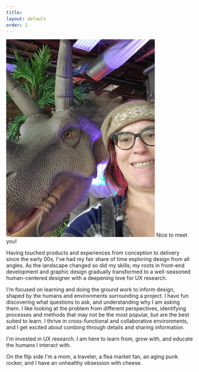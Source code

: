```yaml
---
title:  
layout: default
order: 1
---
```


<img src="static/img/Molly-dino.png" alt="Animatronic triceratops and Molly Prower who wears glasses and is wearing a muskox hat." class="mollyimage" /> Nice to meet you!

Having touched products and experiences from conception to delivery since the early 00s, I've had my fair share of time exploring design from all angles. As the landscape changed so did my skills; my roots in front-end development and graphic design gradually transformed to a well-seasoned human-centered designer with a deepening love for UX research. 

I'm focused on learning and doing the ground work to inform design, shaped by the humans and environments surrounding a project. I have fun discovering what questions to ask, and understanding why I am asking them. I like looking at the problem from different perspectives, identifying processes and methods that may not be the most popular, but are the best suited to learn. I thrive in cross-functional and collaborative environments, and I get excited about combing through details and sharing information. 

I'm invested in UX research. I am here to learn from, grow with, and educate the humans I interact with. 

On the flip side I'm a mom, a traveler, a flea market fan, an aging punk rocker, and I have an unhealthy obsession with cheese. 

<!--
This is written in Markdown: https://learnxinyminutes.com/docs/markdown/
You can use HTML elements, as well. Markdown will just turn into generic
`p` tags and the like, so you don't need to do too much to make things
work.

Any content in this document is used in the `_layouts/default.html` file automatically,
replacing the `{{ content }}` variable.

This is done to reuse the layout without needing to repeat the sidebar code
and other layout portions of the site, making it easier to just write page content!

As always, if you need help, ask G. ♥
-->
